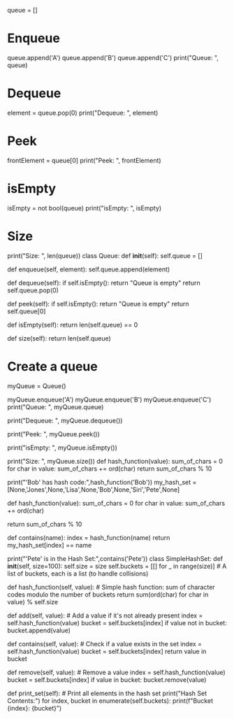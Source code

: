 queue = []

# Enqueue
queue.append('A')
queue.append('B')
queue.append('C')
print("Queue: ", queue)

# Dequeue
element = queue.pop(0)
print("Dequeue: ", element)

# Peek
frontElement = queue[0]
print("Peek: ", frontElement)

# isEmpty
isEmpty = not bool(queue)
print("isEmpty: ", isEmpty)

# Size
print("Size: ", len(queue))
class Queue:
    def __init__(self):
        self.queue = []
    
  def enqueue(self, element):
        self.queue.append(element)
    
  def dequeue(self):
        if self.isEmpty():
            return "Queue is empty"
        return self.queue.pop(0)
    
   def peek(self):
        if self.isEmpty():
            return "Queue is empty"
        return self.queue[0]
    
   def isEmpty(self):
        return len(self.queue) == 0
    
   def size(self):
        return len(self.queue)

# Create a queue
myQueue = Queue()

myQueue.enqueue('A')
myQueue.enqueue('B')
myQueue.enqueue('C')
print("Queue: ", myQueue.queue)

print("Dequeue: ", myQueue.dequeue())

print("Peek: ", myQueue.peek())

print("isEmpty: ", myQueue.isEmpty())

print("Size: ", myQueue.size())
def hash_function(value):
    sum_of_chars = 0
    for char in value:
        sum_of_chars += ord(char)
return sum_of_chars % 10

print("'Bob' has hash code:",hash_function('Bob'))
my_hash_set = [None,'Jones',None,'Lisa',None,'Bob',None,'Siri','Pete',None]

def hash_function(value):
    sum_of_chars = 0
    for char in value:
        sum_of_chars += ord(char)

  return sum_of_chars % 10
    
def contains(name):
    index = hash_function(name)
    return my_hash_set[index] == name

print("'Pete' is in the Hash Set:",contains('Pete'))
class SimpleHashSet:
    def __init__(self, size=100):
        self.size = size
        self.buckets = [[] for _ in range(size)]  # A list of buckets, each is a list (to handle collisions)

   def hash_function(self, value):
        # Simple hash function: sum of character codes modulo the number of buckets
        return sum(ord(char) for char in value) % self.size

  def add(self, value):
        # Add a value if it's not already present
        index = self.hash_function(value)
        bucket = self.buckets[index]
        if value not in bucket:
            bucket.append(value)

 def contains(self, value):
        # Check if a value exists in the set
        index = self.hash_function(value)
        bucket = self.buckets[index]
        return value in bucket

  def remove(self, value):
        # Remove a value
        index = self.hash_function(value)
        bucket = self.buckets[index]
        if value in bucket:
            bucket.remove(value)

  def print_set(self):
        # Print all elements in the hash set
        print("Hash Set Contents:")
        for index, bucket in enumerate(self.buckets):
            print(f"Bucket {index}: {bucket}")

